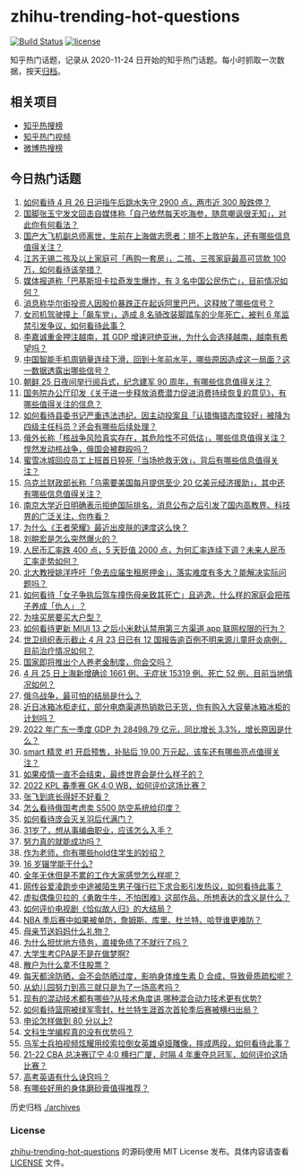 # zhihu-trending-hot-questions

[![Build Status](https://github.com/justjavac/zhihu-trending-hot-questions/workflows/ci/badge.svg?branch=master)](https://github.com/justjavac/zhihu-trending-hot-questions/actions)
[![license](https://img.shields.io/github/license/justjavac/zhihu-trending-hot-questions)](https://github.com/justjavac/zhihu-trending-hot-questions/blob/master/LICENSE)

知乎热门话题，记录从 2020-11-24 日开始的知乎热门话题。每小时抓取一次数据，按天[归档](./archives)。

## 相关项目

- [知乎热搜榜](https://github.com/justjavac/zhihu-trending-top-search)
- [知乎热门视频](https://github.com/justjavac/zhihu-trending-hot-video)
- [微博热搜榜](https://github.com/justjavac/weibo-trending-hot-search)

## 今日热门话题

<!-- BEGIN -->
<!-- 最后更新时间 Wed Apr 27 2022 02:35:25 GMT+0800 (China Standard Time) -->

1. [如何看待 4 月 26 日沪指午后跳水失守 2900 点，两市近 300 股跌停？](https://www.zhihu.com/question/530074401)
1. [国脚张玉宁发文回击自媒体称「自己依然每天吃海参，随意嘲讽很无知」，对此你有何看法？](https://www.zhihu.com/question/530086062)
1. [国产大飞机副总师离世，生前在上海做志愿者：排不上救护车，还有哪些信息值得关注？](https://www.zhihu.com/question/530098523)
1. [江苏无锡二孩及以上家庭可「再购一套房」，二孩、三孩家庭最高可贷款 100 万，如何看待该举措？](https://www.zhihu.com/question/530085028)
1. [媒体报道称「巴基斯坦卡拉奇发生爆炸，有 3 名中国公民伤亡」，目前情况如何？](https://www.zhihu.com/question/530158029)
1. [消息称华尔街投资人因股价暴跌正在起诉阿里巴巴，这释放了哪些信号？](https://www.zhihu.com/question/530087383)
1. [女司机驾驶撞上「飙车党」，造成 8 名骑改装脚踏车的少年死亡，被判 6 年监禁引发争议，如何看待此事？](https://www.zhihu.com/question/529919420)
1. [李嘉诚重金押注越南，其 GDP 增速冠绝亚洲，为什么会选择越南，越南有希望吗？](https://www.zhihu.com/question/530004803)
1. [中国智能手机周销量连续下滑，回到十年前水平，哪些原因造成这一局面？这一数据透露出哪些信号？](https://www.zhihu.com/question/530064963)
1. [朝鲜 25 日夜间举行阅兵式，纪念建军 90 周年，有哪些信息值得关注？](https://www.zhihu.com/question/530099706)
1. [国务院办公厅印发《关于进一步释放消费潜力促进消费持续恢复的意见》，有哪些值得关注的信息？](https://www.zhihu.com/question/529957696)
1. [如何看待县委书记严重违法违纪，因主动投案且「认错悔错态度较好」被降为四级主任科员？还会有哪些后续处理？](https://www.zhihu.com/question/487236640)
1. [俄外长称「核战争风险真实存在，其危险性不可低估」，哪些信息值得关注？悍然发动核战争，俄国会被群殴吗？](https://www.zhihu.com/question/530064234)
1. [蜜雪冰城回应员工上班首日猝死「当场抢救无效」，背后有哪些信息值得关注？](https://www.zhihu.com/question/530063723)
1. [乌克兰财政部长称「乌需要美国每月提供至少 20 亿美元经济援助」，其中还有哪些信息值得关注？](https://www.zhihu.com/question/530082309)
1. [南京大学近日明确表示拒绝国际排名，消息公布之后引发了国内高教界、科技界的广泛关注，你咋看？](https://www.zhihu.com/question/530084559)
1. [为什么《王者荣耀》最近出皮肤的速度这么快？](https://www.zhihu.com/question/529802488)
1. [刘畊宏是怎么突然爆火的？](https://www.zhihu.com/question/529433065)
1. [人民币汇率跌 400 点，5 天贬值 2000 点，为何汇率连续下调？未来人民币汇率走势如何？](https://www.zhihu.com/question/529913304)
1. [北大教授姚洋呼吁「免去应届生租房押金」，落实难度有多大？能解决实际问题吗？](https://www.zhihu.com/question/530075048)
1. [如何看待「女子争执后驾车撞伤母亲致其死亡」且逃逸，什么样的家庭会把孩子养成「仇人」？](https://www.zhihu.com/question/530077465)
1. [为啥买房要买大户型？](https://www.zhihu.com/question/467557630)
1. [如何看待更新 MIUI 13 之后小米默认禁用第三方渠道 app 联网权限的行为？](https://www.zhihu.com/question/529202154)
1. [世卫组织表示截止 4 月 23 日已有 12 国报告逾百例不明来源儿童肝炎病例，目前治疗情况如何？](https://www.zhihu.com/question/529807295)
1. [国家即将推出个人养老金制度，你会交吗？](https://www.zhihu.com/question/529268330)
1. [4 月 25 日上海新增确诊 1661 例、无症状 15319 例、死亡 52 例，目前当地情况如何？](https://www.zhihu.com/question/530047960)
1. [俄乌战争，最可怕的结局是什么？](https://www.zhihu.com/question/518963652)
1. [近日冰箱冰柜走红，部分电商渠道热销款已无货，你有购入大容量冰箱冰柜的计划吗？](https://www.zhihu.com/question/527737503)
1. [2022 年广东一季度 GDP 为 28498.79 亿元，同比增长 3.3%，增长原因是什么？](https://www.zhihu.com/question/529705028)
1. [smart 精灵 #1 开启预售，补贴后 19.00 万元起，该车还有哪些亮点值得关注？](https://www.zhihu.com/question/529983154)
1. [如果疫情一直不会结束，最终世界会是什么样子的？](https://www.zhihu.com/question/526609793)
1. [2022 KPL 春季赛 GK 4:0 WB，如何评价这场比赛？](https://www.zhihu.com/question/530145536)
1. [张飞到底长得好不好看？](https://www.zhihu.com/question/334263255)
1. [怎么看待俄国考虑卖 S500 防空系统给印度？](https://www.zhihu.com/question/522855920)
1. [如何看待庞会灭关羽后代满门？](https://www.zhihu.com/question/527895345)
1. [31岁了，想从事编曲职业，应该怎么入手？](https://www.zhihu.com/question/528629697)
1. [努力真的就能成功吗？](https://www.zhihu.com/question/530064628)
1. [作为老师，你有哪些hold住学生的妙招？](https://www.zhihu.com/question/364314856)
1. [16 岁辍学能干什么?](https://www.zhihu.com/question/520622012)
1. [全年无休但是不累的工作大家感觉怎么样呢？](https://www.zhihu.com/question/527834591)
1. [网传谷爱凌跑步中途被陌生男子强行拦下求合影引发热议，如何看待此事？](https://www.zhihu.com/question/529994798)
1. [虚拟偶像贝拉的《勇敢牛牛，不怕困难》这部作品，所想表达的含义是什么？](https://www.zhihu.com/question/529361855)
1. [如何评价电视剧《恰似故人归》的大结局？](https://www.zhihu.com/question/529982952)
1. [NBA 季后赛中如果被单防，詹姆斯、库里、杜兰特、哈登谁更难防？](https://www.zhihu.com/question/479412801)
1. [母亲节送妈妈什么礼物？](https://www.zhihu.com/question/276174444)
1. [为什么担忧地方债务，直接免债了不就行了吗？](https://www.zhihu.com/question/529562251)
1. [大学生考CPA是不是在做梦啊?](https://www.zhihu.com/question/332639912)
1. [散户为什么拿不住股票？](https://www.zhihu.com/question/508829439)
1. [每天都涂防晒，会不会防晒过度，影响身体维生素 D 合成，导致骨质疏松呢？](https://www.zhihu.com/question/529871750)
1. [从幼儿园努力到高三就只是为了一场高考吗？](https://www.zhihu.com/question/529929554)
1. [现有的混动技术都有哪些?从技术角度讲,哪种混合动力技术更有优势?](https://www.zhihu.com/question/39246535)
1. [如何看待篮网被绿军零封，杜兰特生涯首次首轮季后赛被横扫出局？](https://www.zhihu.com/question/530060190)
1. [申论怎样做到 80 分以上?](https://www.zhihu.com/question/319949752)
1. [文科生学编程真的没有优势吗？](https://www.zhihu.com/question/529216912)
1. [乌军士兵拍视频炫耀用绞索拉倒女英雄卓娅雕像，摔成两段，如何看待此事？](https://www.zhihu.com/question/529712206)
1. [21-22 CBA 总决赛辽宁 4:0 横扫广厦，时隔 4 年重夺总冠军，如何评价这场比赛？](https://www.zhihu.com/question/530154769)
1. [高考英语有什么诀窍吗？](https://www.zhihu.com/question/368510262)
1. [有哪些好用的身体磨砂膏值得推荐？](https://www.zhihu.com/question/26813064)

<!-- END -->

历史归档 [./archives](./archives)

### License

[zhihu-trending-hot-questions](https://github.com/justjavac/zhihu-trending-hot-questions)
的源码使用 MIT License 发布。具体内容请查看 [LICENSE](./LICENSE) 文件。

